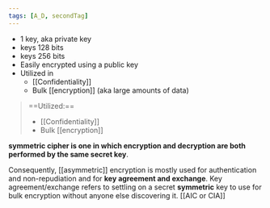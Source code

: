 ```yaml
---
tags: [A_D, secondTag]
---
```

- 1 key, aka private key
- keys 128 bits 
- keys 256 bits 
- Easily encrypted using a public key
- Utilized in 
	- [[Confidentiality]]
	- Bulk [[encryption]] (aka large amounts of data)



> ==Utilized:== 
> -  [[Confidentiality]]
> - Bulk [[encryption]] 



**symmetric cipher is one in which encryption and decryption are both performed by the same secret key**.

Consequently, [[asymmetric]] encryption is mostly used for authentication and non-repudiation and for **key agreement and exchange**. Key agreement/exchange refers to settling on a secret **symmetric** key to use for bulk encryption without anyone else discovering it.
[[AIC or CIA]]